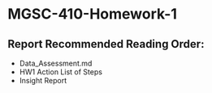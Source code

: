 # MGSC-410-Homework-1

## Report Recommended Reading Order:
- Data_Assessment.md
- HW1 Action List of Steps
- Insight Report
